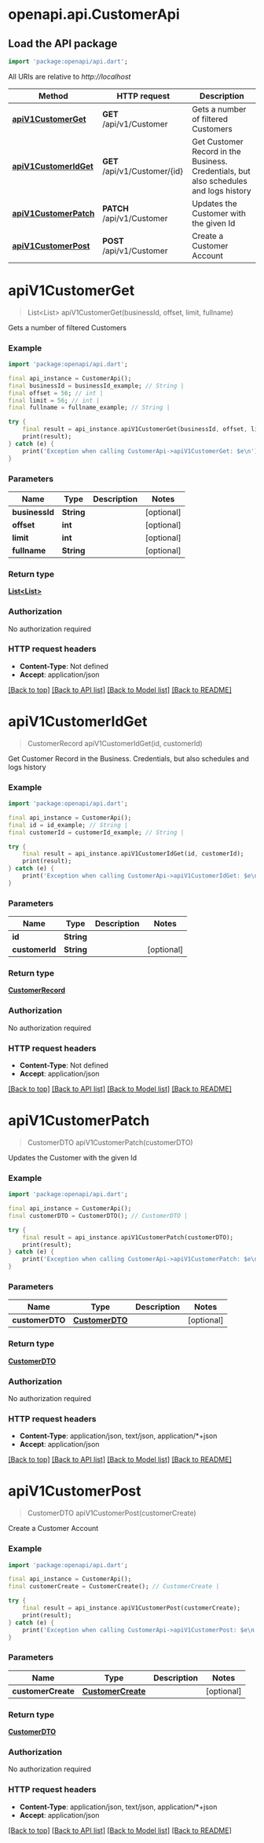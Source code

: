# openapi.api.CustomerApi

## Load the API package
```dart
import 'package:openapi/api.dart';
```

All URIs are relative to *http://localhost*

Method | HTTP request | Description
------------- | ------------- | -------------
[**apiV1CustomerGet**](CustomerApi.md#apiv1customerget) | **GET** /api/v1/Customer | Gets a number of filtered Customers
[**apiV1CustomerIdGet**](CustomerApi.md#apiv1customeridget) | **GET** /api/v1/Customer/{id} | Get Customer Record in the Business.  Credentials, but also schedules and logs history
[**apiV1CustomerPatch**](CustomerApi.md#apiv1customerpatch) | **PATCH** /api/v1/Customer | Updates the Customer with the given Id
[**apiV1CustomerPost**](CustomerApi.md#apiv1customerpost) | **POST** /api/v1/Customer | Create a Customer Account


# **apiV1CustomerGet**
> List<List<CustomerDTO>> apiV1CustomerGet(businessId, offset, limit, fullname)

Gets a number of filtered Customers

### Example
```dart
import 'package:openapi/api.dart';

final api_instance = CustomerApi();
final businessId = businessId_example; // String | 
final offset = 56; // int | 
final limit = 56; // int | 
final fullname = fullname_example; // String | 

try {
    final result = api_instance.apiV1CustomerGet(businessId, offset, limit, fullname);
    print(result);
} catch (e) {
    print('Exception when calling CustomerApi->apiV1CustomerGet: $e\n');
}
```

### Parameters

Name | Type | Description  | Notes
------------- | ------------- | ------------- | -------------
 **businessId** | **String**|  | [optional] 
 **offset** | **int**|  | [optional] 
 **limit** | **int**|  | [optional] 
 **fullname** | **String**|  | [optional] 

### Return type

[**List<List<CustomerDTO>>**](List.md)

### Authorization

No authorization required

### HTTP request headers

 - **Content-Type**: Not defined
 - **Accept**: application/json

[[Back to top]](#) [[Back to API list]](../README.md#documentation-for-api-endpoints) [[Back to Model list]](../README.md#documentation-for-models) [[Back to README]](../README.md)

# **apiV1CustomerIdGet**
> CustomerRecord apiV1CustomerIdGet(id, customerId)

Get Customer Record in the Business.  Credentials, but also schedules and logs history

### Example
```dart
import 'package:openapi/api.dart';

final api_instance = CustomerApi();
final id = id_example; // String | 
final customerId = customerId_example; // String | 

try {
    final result = api_instance.apiV1CustomerIdGet(id, customerId);
    print(result);
} catch (e) {
    print('Exception when calling CustomerApi->apiV1CustomerIdGet: $e\n');
}
```

### Parameters

Name | Type | Description  | Notes
------------- | ------------- | ------------- | -------------
 **id** | **String**|  | 
 **customerId** | **String**|  | [optional] 

### Return type

[**CustomerRecord**](CustomerRecord.md)

### Authorization

No authorization required

### HTTP request headers

 - **Content-Type**: Not defined
 - **Accept**: application/json

[[Back to top]](#) [[Back to API list]](../README.md#documentation-for-api-endpoints) [[Back to Model list]](../README.md#documentation-for-models) [[Back to README]](../README.md)

# **apiV1CustomerPatch**
> CustomerDTO apiV1CustomerPatch(customerDTO)

Updates the Customer with the given Id

### Example
```dart
import 'package:openapi/api.dart';

final api_instance = CustomerApi();
final customerDTO = CustomerDTO(); // CustomerDTO | 

try {
    final result = api_instance.apiV1CustomerPatch(customerDTO);
    print(result);
} catch (e) {
    print('Exception when calling CustomerApi->apiV1CustomerPatch: $e\n');
}
```

### Parameters

Name | Type | Description  | Notes
------------- | ------------- | ------------- | -------------
 **customerDTO** | [**CustomerDTO**](CustomerDTO.md)|  | [optional] 

### Return type

[**CustomerDTO**](CustomerDTO.md)

### Authorization

No authorization required

### HTTP request headers

 - **Content-Type**: application/json, text/json, application/*+json
 - **Accept**: application/json

[[Back to top]](#) [[Back to API list]](../README.md#documentation-for-api-endpoints) [[Back to Model list]](../README.md#documentation-for-models) [[Back to README]](../README.md)

# **apiV1CustomerPost**
> CustomerDTO apiV1CustomerPost(customerCreate)

Create a Customer Account

### Example
```dart
import 'package:openapi/api.dart';

final api_instance = CustomerApi();
final customerCreate = CustomerCreate(); // CustomerCreate | 

try {
    final result = api_instance.apiV1CustomerPost(customerCreate);
    print(result);
} catch (e) {
    print('Exception when calling CustomerApi->apiV1CustomerPost: $e\n');
}
```

### Parameters

Name | Type | Description  | Notes
------------- | ------------- | ------------- | -------------
 **customerCreate** | [**CustomerCreate**](CustomerCreate.md)|  | [optional] 

### Return type

[**CustomerDTO**](CustomerDTO.md)

### Authorization

No authorization required

### HTTP request headers

 - **Content-Type**: application/json, text/json, application/*+json
 - **Accept**: application/json

[[Back to top]](#) [[Back to API list]](../README.md#documentation-for-api-endpoints) [[Back to Model list]](../README.md#documentation-for-models) [[Back to README]](../README.md)

